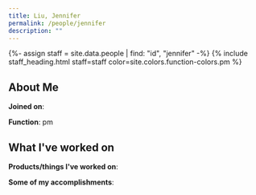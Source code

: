 ```yaml
---
title: Liu, Jennifer
permalink: /people/jennifer
description: ""
---
```


{%- assign staff = site.data.people | find: "id", "jennifer" -%}
{% include staff_heading.html staff=staff color=site.colors.function-colors.pm %}

## About Me

**Joined on**: 

**Function**: pm

## What I've worked on

**Products/things I've worked on**:


**Some of my accomplishments**:

